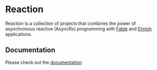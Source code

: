 # Reaction

Reaction is a collection of projects that combines the power of asynchronous reactive (AsyncRx) programming with [Fable](http://fable.io/) and [Elmish](https://elmish.github.io/) applications.


## Documentation

Please check out the [documentation](https://dbrattli.github.io/Fable.Reaction/)
